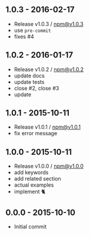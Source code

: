

## 1.0.3 - 2016-02-17
- Release v1.0.3 / npm@v1.0.3
- use `pre-commit`
- fixes #4

## 1.0.2 - 2016-01-17
- Release v1.0.2 / npm@v1.0.2
- update docs
- update tests
- close #2, close #3
- update

## 1.0.1 - 2015-10-11
- Release v1.0.1 / npm@v1.0.1
- fix error message

## 1.0.0 - 2015-10-11
- Release v1.0.0 / npm@v1.0.0
- add keywords
- add related section
- actual examples
- implement :cat2:

## 0.0.0 - 2015-10-10
- Initial commit